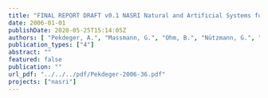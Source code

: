 ```yaml
---
title: "FINAL REPORT DRAFT v0.1 NASRI Natural and Artificial Systems for Recharge and Infiltration  Project acronym: NASRI"
date: 2006-01-01
publishDate: 2020-05-25T15:14:05Z
authors: [ "Pekdeger, A.", "Massmann, G.", "Ohm, B.", "Nützmann, G.", "Horner, C.", "Holzbecher, E.", "Wiese, B.", "Greskowiak, J.", "Heberer, T.", "Fanck, B.", "Mechlinski, A.", "Jekel, M.", "Grünheid, S.", "Kutz, K.", "Hübner, U.", "Jacobs, C.", "Chorus, I.", "Bartel, H.", "Grützmacher, G.", "Wessel, G.", "López-Pila, J. M.", "Szewzyk, R. G.", "Dizer, H.", "Fischer, M.", "Bohn, H." ]
publication_types: ["4"]
abstract: ""
featured: false
publication: ""
url_pdf: "../../../pdf/Pekdeger-2006-36.pdf"
projects: ["nasri"]
---
```


